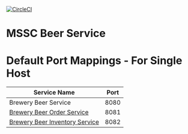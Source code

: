 [![CircleCI](https://circleci.com/gh/amirrauf/mssc-beer-service.svg?style=svg)](https://circleci.com/gh/amirrauf/mssc-beer-service)
# MSSC Beer Service

# Default Port Mappings - For Single Host
| Service Name | Port | 
| --------| -----|
| Brewery Beer Service | 8080 |
| [Brewery Beer Order Service](https://github.com/springframeworkguru/mssc-beer-order-service) | 8081 |
| [Brewery Beer Inventory Service](https://github.com/springframeworkguru/mssc-beer-inventory-service) | 8082 |
